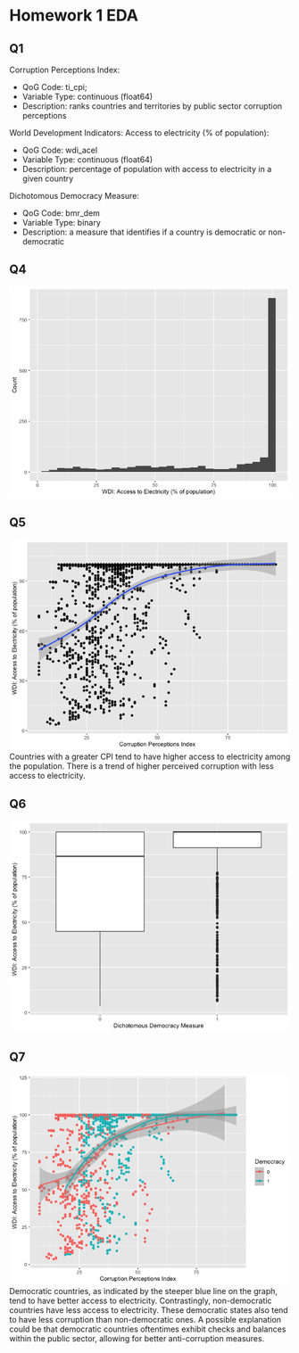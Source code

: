 # Homework 1 EDA
## Q1
Corruption Perceptions Index: 
- QoG Code: ti_cpi;
- Variable Type: continuous (float64)
- Description: ranks countries and territories by public sector corruption perceptions

World Development Indicators: Access to electricity (% of population):
- QoG Code: wdi_acel
- Variable Type: continuous (float64)
- Description: percentage of population with access to electricity in a given country

Dichotomous Democracy Measure: 
- QoG Code: bmr_dem
- Variable Type: binary
- Description: a measure that identifies if a country is democratic or non-democratic

## Q4 
![q4](https://github.com/shc-uga/da-hw1/blob/main/img/q4.png)

## Q5
![q5](https://github.com/shc-uga/da-hw1/blob/main/img/q5.png)
Countries with a greater CPI tend to have higher access to electricity among the population. There is a trend of higher perceived corruption with less access to electricity.

## Q6
![q6](https://github.com/shc-uga/da-hw1/blob/main/img/q6.png)

## Q7
![q7](https://github.com/shc-uga/da-hw1/blob/main/img/q7.png)
Democratic countries, as indicated by the steeper blue line on the graph, tend to have better access to electricity. Contrastingly, non-democratic countries have less access to electricity.
These democratic states also tend to have less corruption than non-democratic ones. A possible explanation could be that democratic countries oftentimes exhibit checks and balances within the public sector, allowing for better anti-corruption measures.